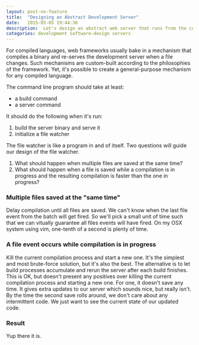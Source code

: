 ```yaml
---
layout: post-no-feature
title:  "Designing an Abstract Development Server"
date:   2015-05-05 19:44:36
description:  Let's design an abstract web server that runs from the command line
categories: development software-design servers
---
```

For compiled languages, web frameworks usually bake in a mechanism that
compiles a binary and re-serves the development server when a file
changes. Such mechanisms are custom-built according to the philosophies
of the framework. Yet, it's possible to create a general-purpose
mechanism for any compiled language.

The command line program should take at least:

* a build command
* a server command

It should do the following when it's run:

1. build the server binary and serve it
2. initialize a file watcher

The file watcher is like a program in and of itself. Two questions will
guide our design of the file watcher.

1. What should happen when multiple files are saved at the same time?
2. What should happen when a file is saved while a compilation is in
   progress and the resulting compilation is faster than the one in
   progress?

### Multiple files saved at the "same time"

Delay compilation until all files are saved. We can't know when the last
file event from the batch will get fired. So we'll pick a small unit of
time such that we can vitually guarantee all files events will have
fired. On my OSX system using vim, one-tenth of a second is plenty of
time.

### A file event occurs while compilation is in progress

Kill the current compilation process and start a new one. It's the
simplest and most brute-force solution, but it's also the best. The
alternative is to let build processes accumulate and rerun the server
after each build finishes. This is OK, but doesn't present any positives
over killing the current compilation process and starting a new one. For
one, it doesn't save any time. It gives extra updates to our server
which sounds nice, but really isn't. By the time the second save rolls
around, we don't care about any intermittent code. We just want to see
the current state of our updated code.

### Result

Yup there it is.
